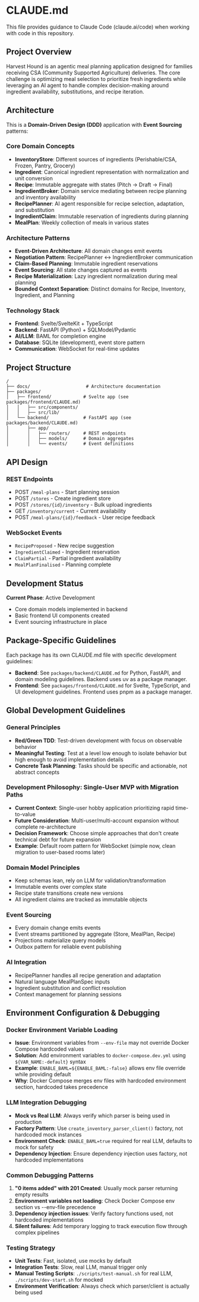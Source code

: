 # CLAUDE.md

This file provides guidance to Claude Code (claude.ai/code) when working with code in this repository.

## Project Overview

Harvest Hound is an agentic meal planning application designed for families receiving CSA (Community Supported Agriculture) deliveries. The core challenge is optimizing meal selection to prioritize fresh ingredients while leveraging an AI agent to handle complex decision-making around ingredient availability, substitutions, and recipe iteration.

## Architecture

This is a **Domain-Driven Design (DDD)** application with **Event Sourcing** patterns:

### Core Domain Concepts

- **InventoryStore**: Different sources of ingredients (Perishable/CSA, Frozen, Pantry, Grocery)
- **Ingredient**: Canonical ingredient representation with normalization and unit conversion
- **Recipe**: Immutable aggregate with states (Pitch → Draft → Final)
- **IngredientBroker**: Domain service mediating between recipe planning and inventory availability
- **RecipePlanner**: AI agent responsible for recipe selection, adaptation, and substitution
- **IngredientClaim**: Immutable reservation of ingredients during planning
- **MealPlan**: Weekly collection of meals in various states

### Architecture Patterns

- **Event-Driven Architecture**: All domain changes emit events
- **Negotiation Pattern**: RecipePlanner ↔ IngredientBroker communication
- **Claim-Based Planning**: Immutable ingredient reservations
- **Event Sourcing**: All state changes captured as events
- **Recipe Materialization**: Lazy ingredient normalization during meal planning
- **Bounded Context Separation**: Distinct domains for Recipe, Inventory, Ingredient, and Planning

### Technology Stack

- **Frontend**: Svelte/SvelteKit + TypeScript
- **Backend**: FastAPI (Python) + SQLModel/Pydantic
- **AI/LLM**: BAML for completion engine
- **Database**: SQLite (development), event store pattern
- **Communication**: WebSocket for real-time updates

## Project Structure

```
/
├── docs/                     # Architecture documentation
├── packages/
│   ├── frontend/            # Svelte app (see packages/frontend/CLAUDE.md)
│   │   ├── src/components/
│   │   ├── src/lib/
│   └── backend/             # FastAPI app (see packages/backend/CLAUDE.md)
│       ├── app/
│       │   ├── routers/     # REST endpoints
│       │   ├── models/      # Domain aggregates
│       │   └── events/      # Event definitions
```

## API Design

### REST Endpoints
- POST `/meal-plans` - Start planning session
- POST `/stores` - Create ingredient store
- POST `/stores/{id}/inventory` - Bulk upload ingredients
- GET `/inventory/current` - Current availability
- POST `/meal-plans/{id}/feedback` - User recipe feedback

### WebSocket Events
- `RecipeProposed` - New recipe suggestion
- `IngredientClaimed` - Ingredient reservation
- `ClaimPartial` - Partial ingredient availability
- `MealPlanFinalised` - Planning complete

## Development Status

**Current Phase**: Active Development
- Core domain models implemented in backend
- Basic frontend UI components created
- Event sourcing infrastructure in place

## Package-Specific Guidelines

Each package has its own CLAUDE.md file with specific development guidelines:

- **Backend**: See `packages/backend/CLAUDE.md` for Python, FastAPI, and domain modeling guidelines. Backend uses uv as a package manager.
- **Frontend**: See `packages/frontend/CLAUDE.md` for Svelte, TypeScript, and UI development guidelines. Frontend uses pnpm as a package manager.

## Global Development Guidelines

### General Principles
- **Red/Green TDD**: Test-driven development with focus on observable behavior
- **Meaningful Testing**: Test at a level low enough to isolate behavior but high enough to avoid implementation details
- **Concrete Task Planning**: Tasks should be specific and actionable, not abstract concepts

### Development Philosophy: Single-User MVP with Migration Paths
- **Current Context**: Single-user hobby application prioritizing rapid time-to-value
- **Future Consideration**: Multi-user/multi-account expansion without complete re-architecture
- **Decision Framework**: Choose simple approaches that don't create technical debt for future expansion
- **Example**: Default room pattern for WebSocket (simple now, clean migration to user-based rooms later)

### Domain Model Principles
- Keep schemas lean, rely on LLM for validation/transformation
- Immutable events over complex state
- Recipe state transitions create new versions
- All ingredient claims are tracked as immutable objects

### Event Sourcing
- Every domain change emits events
- Event streams partitioned by aggregate (Store, MealPlan, Recipe)
- Projections materialize query models
- Outbox pattern for reliable event publishing

### AI Integration
- RecipePlanner handles all recipe generation and adaptation
- Natural language MealPlanSpec inputs
- Ingredient substitution and conflict resolution
- Context management for planning sessions

## Environment Configuration & Debugging

### Docker Environment Variable Loading
- **Issue**: Environment variables from `--env-file` may not override Docker Compose hardcoded values
- **Solution**: Add environment variables to `docker-compose.dev.yml` using `${VAR_NAME:-default}` syntax
- **Example**: `ENABLE_BAML=${ENABLE_BAML:-false}` allows env file override while providing default
- **Why**: Docker Compose merges env files with hardcoded environment section, hardcoded takes precedence

### LLM Integration Debugging
- **Mock vs Real LLM**: Always verify which parser is being used in production
- **Factory Pattern**: Use `create_inventory_parser_client()` factory, not hardcoded mock instances
- **Environment Check**: `ENABLE_BAML=true` required for real LLM, defaults to mock for safety
- **Dependency Injection**: Ensure dependency injection uses factory, not hardcoded implementations

### Common Debugging Patterns
1. **"0 items added" with 201 Created**: Usually mock parser returning empty results
2. **Environment variables not loading**: Check Docker Compose env section vs --env-file precedence
3. **Dependency injection issues**: Verify factory functions used, not hardcoded implementations
4. **Silent failures**: Add temporary logging to track execution flow through complex pipelines

### Testing Strategy
- **Unit Tests**: Fast, isolated, use mocks by default
- **Integration Tests**: Slow, real LLM, manual trigger only
- **Manual Testing Scripts**: `./scripts/test-manual.sh` for real LLM, `./scripts/dev-start.sh` for mocked
- **Environment Verification**: Always check which parser/client is actually being used
